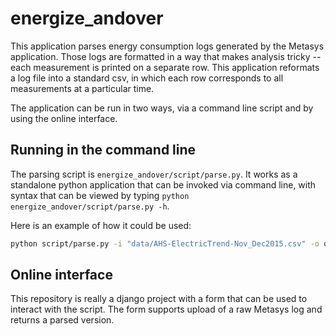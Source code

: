 # energize_andover
This application parses energy consumption logs generated by the Metasys application.  Those logs are formatted in a way that makes analysis tricky -- each measurement is printed on a separate row.  This application reformats a log file into a standard csv, in which each row corresponds to all measurements at a particular time.

The application can be run in two ways, via a command line script and by using the online interface.

## Running in the command line
The parsing script is `energize_andover/script/parse.py`.  It works as a standalone python application that can be invoked via command line, with syntax that can be viewed by typing `python energize_andover/script/parse.py -h`.

Here is an example of how it could be used:
```bash
python script/parse.py -i "data/AHS-ElectricTrend-Nov_Dec2015.csv" -o output.csv -s --start 17:00 --end 8:00 -c "data/columns.txt"
```

## Online interface
This repository is really a django project with a form that can be used to interact with the script.  The form supports upload of a raw Metasys log and returns a parsed version.
